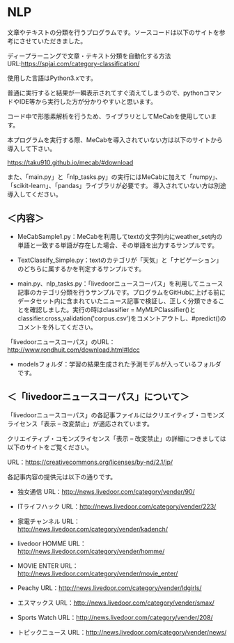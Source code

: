 # NLP

文章やテキストの分類を行うプログラムです。ソースコードは以下のサイトを参考にさせていただきました。

ディープラーニングで文章・テキスト分類を自動化する方法　URL:https://spjai.com/category-classification/

使用した言語はPython3.xです。

普通に実行すると結果が一瞬表示されてすぐ消えてしまうので、pythonコマンドやIDE等から実行した方が分かりやすいと思います。

コード中で形態素解析を行うため、ライブラリとしてMeCabを使用しています。

本プログラムを実行する際、MeCabを導入されていない方は以下のサイトから導入して下さい。

https://taku910.github.io/mecab/#download

また、「main.py」と「nlp_tasks.py」の実行にはMeCabに加えて「numpy」、「scikit-learn」、「pandas」ライブラリが必要です。
導入されていない方は別途導入してください。

## ＜内容＞

- MeCabSample1.py：MeCabを利用してtextの文字列内にweather_set内の単語と一致する単語が存在した場合、その単語を出力するサンプルです。

- TextClassify_Simple.py：textのカテゴリが「天気」と「ナビゲーション」のどちらに属するかを判定するサンプルです。

- main.py、nlp_tasks.py：「livedoorニュースコーパス」を利用してニュース記事のカテゴリ分類を行うサンプルです。プログラムをGitHubに上げる前にデータセット内に含まれていたニュース記事で検証し、正しく分類できることを確認しました。実行の時はclassifier = MyMLPClassifier()とclassifier.cross_validation('corpus.csv')をコメントアウトし、#predict()のコメントを外してください。

「livedoorニュースコーパス」のURL：http://www.rondhuit.com/download.html#ldcc

- modelsフォルダ：学習の結果生成された予測モデルが入っているフォルダです。

## ＜「livedoorニュースコーパス」について＞

「livedoorニュースコーパス」の各記事ファイルにはクリエイティブ・コモンズライセンス「表示 – 改変禁止」が適応されています。

クリエイティブ・コモンズライセンス「表示 – 改変禁止」の詳細につきましては以下のサイトをご覧ください。

URL：https://creativecommons.org/licenses/by-nd/2.1/jp/

各記事内容の提供元は以下の通りです。

- 独女通信 URL：http://news.livedoor.com/category/vender/90/

- ITライフハック URL：http://news.livedoor.com/category/vender/223/

- 家電チャンネル URL：http://news.livedoor.com/category/vender/kadench/

- livedoor HOMME URL：http://news.livedoor.com/category/vender/homme/

- MOVIE ENTER URL：http://news.livedoor.com/category/vender/movie_enter/

- Peachy URL：http://news.livedoor.com/category/vender/ldgirls/

- エスマックス URL：http://news.livedoor.com/category/vender/smax/

- Sports Watch URL：http://news.livedoor.com/category/vender/208/

- トピックニュース URL：http://news.livedoor.com/category/vender/news/

